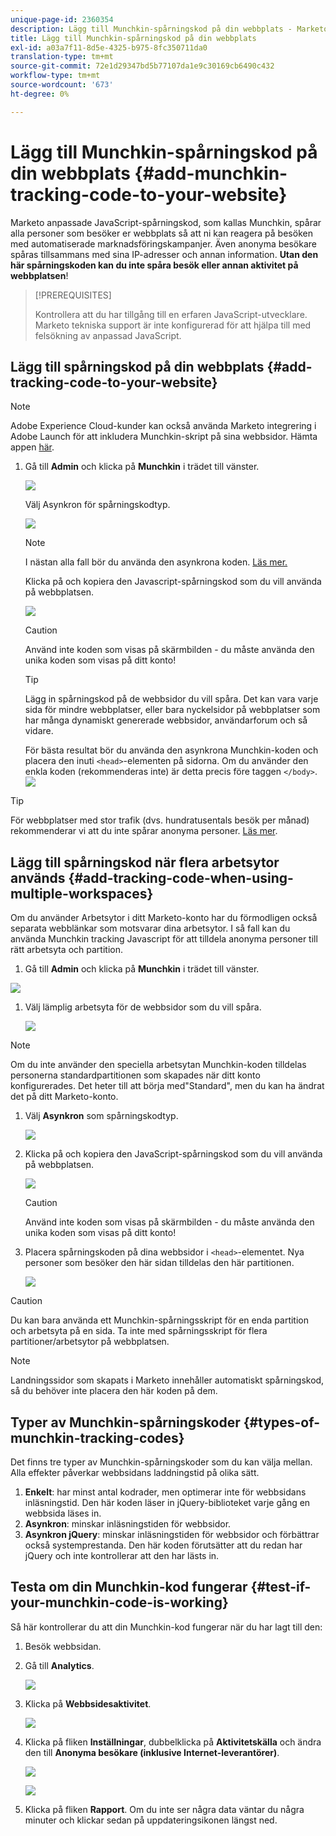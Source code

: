 ```yaml
---
unique-page-id: 2360354
description: Lägg till Munchkin-spårningskod på din webbplats - Marketo Docs - produktdokumentation
title: Lägg till Munchkin-spårningskod på din webbplats
exl-id: a03a7f11-8d5e-4325-b975-8fc350711da0
translation-type: tm+mt
source-git-commit: 72e1d29347bd5b77107da1e9c30169cb6490c432
workflow-type: tm+mt
source-wordcount: '673'
ht-degree: 0%

---
```


# Lägg till Munchkin-spårningskod på din webbplats {#add-munchkin-tracking-code-to-your-website}

Marketo anpassade JavaScript-spårningskod, som kallas Munchkin, spårar alla personer som besöker er webbplats så att ni kan reagera på besöken med automatiserade marknadsföringskampanjer. Även anonyma besökare spåras tillsammans med sina IP-adresser och annan information. **Utan den här spårningskoden kan du inte spåra besök eller annan aktivitet på webbplatsen**!

>[!PREREQUISITES]
>
>Kontrollera att du har tillgång till en erfaren JavaScript-utvecklare. Marketo tekniska support är inte konfigurerad för att hjälpa till med felsökning av anpassad JavaScript.

## Lägg till spårningskod på din webbplats {#add-tracking-code-to-your-website}

>[!NOTE]
>
>Adobe Experience Cloud-kunder kan också använda Marketo integrering i Adobe Launch för att inkludera Munchkin-skript på sina webbsidor. Hämta appen [här](https://www.adobeexchange.com/experiencecloud.details.101054.html).

1. Gå till **Admin** och klicka på **Munchkin** i trädet till vänster.

   ![](assets/image2015-8-25-16-3a21-3a14.png)

   Välj Asynkron för spårningskodtyp.

   ![](assets/image2015-8-25-16-3a24-3a33.png)

   >[!NOTE]
   >
   >I nästan alla fall bör du använda den asynkrona koden. [Läs mer.](#types-of-munchkin-tracking-codes)

   Klicka på och kopiera den Javascript-spårningskod som du vill använda på webbplatsen.

   ![](assets/image2015-8-25-16-3a26-3a12.png)

   >[!CAUTION]
   >
   >Använd inte koden som visas på skärmbilden - du måste använda den unika koden som visas på ditt konto!

   >[!TIP]
   >
   >Lägg in spårningskod på de webbsidor du vill spåra. Det kan vara varje sida för mindre webbplatser, eller bara nyckelsidor på webbplatser som har många dynamiskt genererade webbsidor, användarforum och så vidare.

   För bästa resultat bör du använda den asynkrona Munchkin-koden och placera den inuti `<head>`-elementen på sidorna. Om du använder den enkla koden (rekommenderas inte) är detta precis före taggen `</body>`.
   ![](assets/image2015-8-25-16-3a5-3a20.png)

>[!TIP]
>
>För webbplatser med stor trafik (dvs. hundratusentals besök per månad) rekommenderar vi att du inte spårar anonyma personer. [Läs mer](https://developers.marketo.com/documentation/websites/lead-tracking-munchkin-js/).

## Lägg till spårningskod när flera arbetsytor används {#add-tracking-code-when-using-multiple-workspaces}

Om du använder Arbetsytor i ditt Marketo-konto har du förmodligen också separata webblänkar som motsvarar dina arbetsytor. I så fall kan du använda Munchkin tracking Javascript för att tilldela anonyma personer till rätt arbetsyta och partition.

1. Gå till **Admin** och klicka på **Munchkin** i trädet till vänster.

![](assets/image2015-8-25-16-3a28-3a41.png)

1. Välj lämplig arbetsyta för de webbsidor som du vill spåra.

   ![](assets/image2015-8-25-16-3a30-3a32.png)

>[!NOTE]
>
>Om du inte använder den speciella arbetsytan Munchkin-koden tilldelas personerna standardpartitionen som skapades när ditt konto konfigurerades. Det heter till att börja med&quot;Standard&quot;, men du kan ha ändrat det på ditt Marketo-konto.

1. Välj **Asynkron** som spårningskodtyp.

   ![](assets/image2015-8-25-16-3a32-3a42.png)

1. Klicka på och kopiera den JavaScript-spårningskod som du vill använda på webbplatsen.

   ![](assets/image2015-8-25-16-3a34-3a7.png)

   >[!CAUTION]
   >
   >Använd inte koden som visas på skärmbilden - du måste använda den unika koden som visas på ditt konto!

1. Placera spårningskoden på dina webbsidor i `<head>`-elementet. Nya personer som besöker den här sidan tilldelas den här partitionen.

   ![](assets/image2015-8-25-16-3a5-3a20.png)

>[!CAUTION]
>
>Du kan bara använda ett Munchkin-spårningsskript för en enda partition och arbetsyta på en sida. Ta inte med spårningsskript för flera partitioner/arbetsytor på webbplatsen.

>[!NOTE]
>
>Landningssidor som skapats i Marketo innehåller automatiskt spårningskod, så du behöver inte placera den här koden på dem.

## Typer av Munchkin-spårningskoder {#types-of-munchkin-tracking-codes}

Det finns tre typer av Munchkin-spårningskoder som du kan välja mellan. Alla effekter påverkar webbsidans laddningstid på olika sätt.

1. **Enkelt**: har minst antal kodrader, men optimerar inte för webbsidans inläsningstid. Den här koden läser in jQuery-biblioteket varje gång en webbsida läses in.
1. **Asynkron**: minskar inläsningstiden för webbsidor.
1. **Asynkron jQuery**: minskar inläsningstiden för webbsidor och förbättrar också systemprestanda. Den här koden förutsätter att du redan har jQuery och inte kontrollerar att den har lästs in.

## Testa om din Munchkin-kod fungerar {#test-if-your-munchkin-code-is-working}

Så här kontrollerar du att din Munchkin-kod fungerar när du har lagt till den:

1. Besök webbsidan.

1. Gå till **Analytics**.

   ![](assets/mainnav-analytics-hand.png)

1. Klicka på **Webbsidesaktivitet**.

   ![](assets/webanalytics.png)

1. Klicka på fliken **Inställningar**, dubbelklicka på **Aktivitetskälla** och ändra den till **Anonyma besökare (inklusive Internet-leverantörer)**.

   ![](assets/analytics-activity-source.png)

   ![](assets/activitysource.png)

1. Klicka på fliken **Rapport**. Om du inte ser några data väntar du några minuter och klickar sedan på uppdateringsikonen längst ned.
